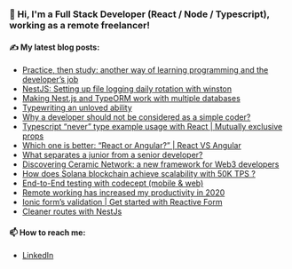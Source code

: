 ### 👋 Hi, I'm a Full Stack Developer (React / Node / Typescript), working as a remote freelancer!


#### ✍️ My latest blog posts:
- [Practice, then study: another way of learning programming and the developer’s job](https://lsmod.medium.com/practice-then-study-another-way-of-learning-programming-and-the-developers-job-72a6530e555a)
- [NestJS: Setting up file logging daily rotation with winston](https://lsmod.medium.com/nestjs-setting-up-file-logging-daily-rotation-with-winston-28147af56ec4)
- [Making Nest.js and TypeORM work with multiple databases](https://lsmod.medium.com/making-nest-js-and-typeorm-work-with-multiple-databases-3ce54b438e5e)
- [Typewriting an unloved ability](https://lsmod.medium.com/typewriting-an-unloved-ability-a149ccb4b8de)
- [Why a developer should not be considered as a simple coder?](https://lsmod.medium.com/why-a-developer-should-not-be-considered-as-a-simple-coder-97f13c4db1e7)
- [Typescript “never” type example usage with React | Mutually exclusive props](https://lsmod.medium.com/typescript-never-type-example-usage-with-react-mutually-exclusive-props-4683445d42c7)
- [Which one is better: “React or Angular?” | React VS Angular](https://lsmod.medium.com/which-is-better-react-or-angular-react-vs-angular-15625352769a)
- [What separates a junior from a senior developer?](https://lsmod.medium.com/what-separates-a-junior-from-a-senior-developer-4898cfa35806)
- [Discovering Ceramic Network: a new framework for Web3 developers](https://lsmod.medium.com/discovering-ceramic-network-a-new-framework-for-web3-developers-17a9da78184f)
- [How does Solana blockchain achieve scalability with 50K TPS ?](https://lsmod.medium.com/what-makes-solana-the-fastest-public-blockchain-cb8ffde1a7f4)
- [End-to-End testing with codecept (mobile & web)](https://lsmod.medium.com/end-to-end-testing-with-codecept-mobile-web-b839a76a48aa)
- [Remote working has increased my productivity in 2020](https://lsmod.medium.com/homeworking-7bd0a44047cb)
- [Ionic form’s validation | Get started with Reactive Form](https://lsmod.medium.com/ionic-forms-validation-get-started-with-reactive-form-b15cf814d506)
- [Cleaner routes with NestJs](https://lsmod.medium.com/cleaner-routes-with-nestjs-738bf712d93)

#### 📫 How to reach me:
- [LinkedIn](https://www.linkedin.com/in/arno-trigallez/)

<!--
**lsmod/lsmod** is a ✨ _special_ ✨ repository because its `README.md` (this file) appears on your GitHub profile.

Here are some ideas to get you started:

- 🔭 I’m currently working on ...
- 🌱 I’m currently learning ...
- 👯 I’m looking to collaborate on ...
- 🤔 I’m looking for help with ...
- 💬 Ask me about ...
- 📫 How to reach me: ...
- 😄 Pronouns: ...
- ⚡ Fun fact: ...
-->
